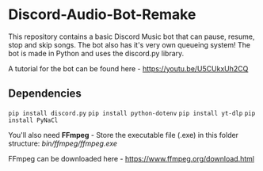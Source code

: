 # Discord-Audio-Bot-Remake
This repository contains a basic Discord Music bot that can pause, resume, stop and skip songs. The bot also has it's very own queueing system!
The bot is made in Python and uses the discord.py library.

A tutorial for the bot can be found here - https://youtu.be/U5CUkxUh2CQ

## Dependencies
`pip install discord.py`
`pip install python-dotenv`
`pip install yt-dlp`
`pip install PyNaCl`

You'll also need **FFmpeg** - Store the executable file (.exe) in this folder structure: *bin/ffmpeg/ffmpeg.exe*

FFmpeg can be downloaded here - https://www.ffmpeg.org/download.html
